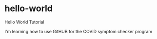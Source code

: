 # hello-world
Hello World Tutorial

I'm learning how to use GitHUB for the COVID symptom checker program
